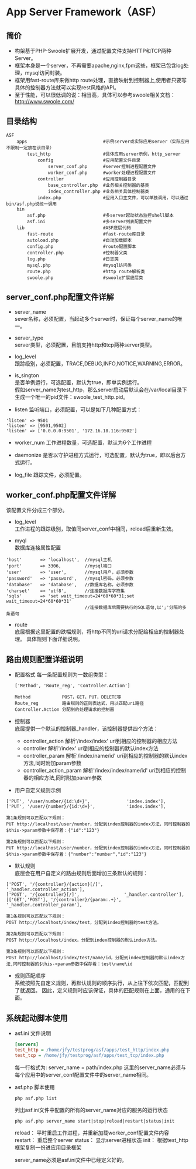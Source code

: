 App Server Framework（ASF）
==========================

**简价**
--------

- 构架基于PHP-Swoole扩展开发，通过配置文件支持HTTP和TCP两种Server。
- 框架本身是一个server，不再需要apache,nginx,fpm这些，框架已包含log处理，mysql访问封装。
- 框架用fast-route库来做http route处理，直接映射到控制器上,使用者只要写具体的控制器方法就可以实现rest风格的API。
- 至于性能，可以很低调的说：相当高，具体可以参考swoole相关文档：
http://www.swoole.com/

**目录结构**
-----------
```
ASF
    apps                             #示例server或实际应用server（实际应用不限制一定放在该目录）
        test_http                    #具体应用server示例，http_server
            config                   #应用配置文件目录
                server_conf.php      #server控制进程配置文件
                worker_conf.php      #worker处理进程配置文件
            controller               #应用控制器目录
                base_controller.php  #业务相关控制器的基类
                index_controller.php #业务相关具体控制器类
            index.php                #应用入口主文件，可以单独调用，可以通过bin/asf.php说统一调用
    bin
        asf.php                      #多server起动状态监控shell脚本
        asf.ini                      #多server列表配置文件
    lib                              #ASF底层代码
        fast-route                   #fast-route库目录
        autoload.php                 #自动加载脚本
        config.php                   #route配置脚本
        controller.php               #控制器父类
        log.php                      #日志类
        mysql.php                    #mysql访问类
        route.php                    #http route解析类
        swoole.php                   #swoole扩展底层类        
```

**server_conf.php配置文件详解**
-----------------------------

* server_name  
sever名称，必须配置，当起动多个server时，保证每个server_name的唯一。

* server_type  
server类型，必须配置，目前支持http和tcp两种server类型。

* log_level  
跟踪级别，必须配置，TRACE,DEBUG,INFO,NOTICE,WARNING,ERROR。

* is_sington  
是否单例运行，可选配置，默认为true，即单实例运行。  
假如server_name为test_http，那么server启动后默认会在/var/local目录下生成一个唯一的pid文件：swoole_test_http.pid。

* listen
监听端口，必须配置，可以是如下几种配置方式：  
```
'listen' => 9501
'listen' => [9501,9502]
'listen' => ['0.0.0.0:9501', '172.16.18.116:9502']
```

* worker_num
工作进程数量，可选配置，默认为6个工作进程

* daemonize
是否以守护进程方式运行，可选配置，默认为true，即以后台方式运行。

* log_file
跟踪文件，必须配置。

**worker_conf.php配置文件详解**
-----------------------------
该配置文件分成三个部分。
* log_level  
工作进程的跟踪级别，取值同server_conf中相同，reload后重新生效。

* myql  
数据库连接属性配置
```
'host'       => 'localhost',  //mysql主机
'port'       => 3306,         //mysql端口
'user'       => 'user',       //mysql用户，必须参数
'password'   => 'password',   //mysql密码，必须参数
'database'   => 'database',   //数据库名称，必须参数
'charset'    => 'utf8',       //连接数据库字符集
'sqls'       => 'set wait_timeout=24*60*60*31;set wait_timeout=24*60*60*31'  
                              //连接数据库后需要执行的SQL语句,以';'分隔的多条语句
```

* route  
底层根据这里配置的跌幅规则，将http不同的uri请求分配给相应的控制器处理。
具体规则下面详细说明。


**路由规则配置详细说明**
----------------------
* 配置格式
    每一条配置规则为一数组类型：    
    ```  
    ['Method', 'Route_reg', 'Controller.Action']  
    
    Method            POST，GET，PUT，DELETE等  
    Route_reg         路由规则的正则表达式，用以匹配uri路径  
    Controller.Action 分配到的处理请求的控制器
    ```

* 控制器  
底层提供一个默认的控制器_handler，该控制器提供四个方法：
    * controller_action         解析'/index/index' uri到相应的控制器的相应方法
    * controller                解析'/index' uri到相应的控制器的默认index方法
    * controller_param          解析'/index/name/id' uri到相应的控制器的默认index方法,同时附加param参数
    * controller_action_param   解析'/index/index/name/id' uri到相应的控制器的相应方法,同时附加param参数
    
   
* 用户自定义规则示例
```
['PUT', '/user/number/{id:\d+}',              'index.index'],
['PUT', '/user/{number}/{id:\d+}',            'index.index'],
```

    第1条规则可以匹配以下规则：
    PUT http://localhost/user/number，分配到index控制器的index方法，同时控制器的$this->param参数中保存着：{"id":"123"}
    
    第2条规则可以匹配以下规则：
    PUT http://localhost/user/number，分配到index控制器的index方法，同时控制器的$this->param参数中保存着：{"number":"number","id":"123"}

* 默认规则  
底层会在用户自定义的路由规则后面增加三条默认的规则：
```
['POST', '/{controller}/{action}[/]',        '_handler.controller_action'],
['POST', '/{controller}[/]',                 '_handler.controller'],         
[['GET','POST'], '/{controller}/{param:.+}', '_handler.controller_param'],
```

    第1条规则可以匹配以下规则：  
    POST http://localhost/index/test，分配到index控制器的test方法。 
       
    第2条规则可以匹配以下规则：  
    POST http://localhost/index，分配到index控制器的默认index方法。
    
    第3条规则可以匹配以下规则：  
    POST http://localhost/index/test/name/id，分配到index控制器的默认index方法,同时控制器的$this->param参数中保存着：test\name\id

* 规则匹配顺序  
系统按照先自定义规则，再默认规则的顺序执行，从上往下依次匹配，匹配到了就返回。
因此，定义规则时应该保证，具体的匹配规则在上面，通用的在下面。

**系统起动脚本使用**
------------------

* asf.ini 文件说明  

    ```ini
    [servers]
    test_http = /home/jfy/testprog/asf/apps/test_http/index.php
    test_tcp = /home/jfy/testprog/asf/apps/test_tcp/index.php
    ```
    每一行格式为: server_name = path/index.php
    这里的server_name必须与每个应用中的server_conf配置文件中的server_name相同。
    
* asf.php 脚本使用
    ```
    php asf.php list
    ```
    列出asf.ini文件中配置的所有的server_name对应的服务的运行状态
    
    ```
    php asf.php server_name start|stop|reload|restart|status|init
    ```
    reload：     平时重启工作进程，并重新加载worker_conf配置文件内容  
    restart：    重启整个server
    status：     显示server进程状态
    init：       根据test_http框架复制一份进应用目录框架
    
    server_name必须是asf.ini文件中已经定义好的。
    